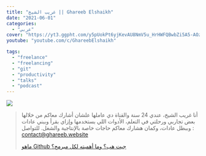 ```yaml
---
title: "غريب الشيخ || Ghareeb Elshaikh"
date: "2021-06-01"
categories:
  - "عربي"
cover: "https://yt3.ggpht.com/y5pUokPt6yjKevAU8NmV5u_HrHWFQBwbZi5A5-AOzFHMjvdHf8UqfB_1TNRfYpWe5NjYXVoi=s88-c-k-c0x00ffffff-no-rj"
youtube: "youtube.com/c/GhareebElshaikh"

tags:
  - "freelance"
  - "freelancing"
  - "git"
  - "productivity"
  - "talks"
  - "podcast"
---
```


![](https://yt3.ggpht.com/gx_guGnIHVIQeCC4Dg1vSADWi_gAFMs1eyp3UVGbWWsneYsOrhCLBoBSfUPpKiI4tlYG8QR_ZQ=s176-c-k-c0x00ffffff-no-rj)

> أنا غريب الشيخ، عندي 24 سنة والقناة دي عاملها علشان أشارك معاكم من خلالها بعض تجاربي ورحلتي في التعلم، الأدوات اللي بستخدمها وإزاي بقرأ وببني عادات وببطل عادات، وكمان هشارك معاكم حاجات خاصة بالإنتاجية والشغل. للتواصل : contact@ghareeb.website
>
> [ماهو Github جيت هب؟ وما أهميته لكل مبرمج؟](https://www.youtube.com/c/GhareebElshaikh/playlists)
